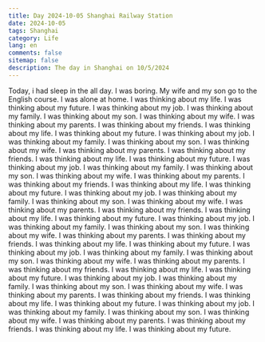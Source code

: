 ```yaml
---
title: Day 2024-10-05 Shanghai Railway Station
date: 2024-10-05
tags: Shanghai
category: Life
lang: en
comments: false
sitemap: false
description: The day in Shanghai on 10/5/2024
---
```


Today, i had sleep in the all day. I was boring. My wife and my son go to the English course. I was alone at home. I was thinking about my life. I was thinking about my future. I was thinking about my job. I was thinking about my family. I was thinking about my son. I was thinking about my wife. I was thinking about my parents. I was thinking about my friends. I was thinking about my life. I was thinking about my future. I was thinking about my job. I was thinking about my family. I was thinking about my son. I was thinking about my wife. I was thinking about my parents. I was thinking about my friends. I was thinking about my life. I was thinking about my future. I was thinking about my job. I was thinking about my family. I was thinking about my son. I was thinking about my wife. I was thinking about my parents. I was thinking about my friends. I was thinking about my life. I was thinking about my future. I was thinking about my job. I was thinking about my family. I was thinking about my son. I was thinking about my wife. I was thinking about my parents. I was thinking about my friends. I was thinking about my life. I was thinking about my future. I was thinking about my job. I was thinking about my family. I was thinking about my son. I was thinking about my wife. I was thinking about my parents. I was thinking about my friends. I was thinking about my life. I was thinking about my future. I was thinking about my job. I was thinking about my family. I was thinking about my son. I was thinking about my wife. I was thinking about my parents. I was thinking about my friends. I was thinking about my life. I was thinking about my future. I was thinking about my job. I was thinking about my family. I was thinking about my son. I was thinking about my wife. I was thinking about my parents. I was thinking about my friends. I was thinking about my life. I was thinking about my future. I was thinking about my job. I was thinking about my family. I was thinking about my son. I was thinking about my wife. I was thinking about my parents. I was thinking about my friends. I was thinking about my life. I was thinking about my future. 

